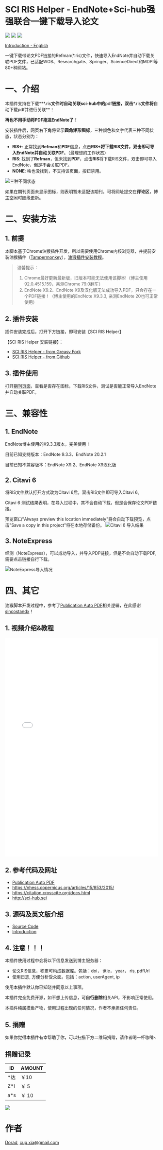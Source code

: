 # SCI RIS Helper - EndNote+Sci-hub强强联合一键下载导入论文
![](https://img.shields.io/badge/dynamic/json?color=green&label=version&query=version&url=https%3A%2F%2Fgreasyfork.org%2Fscripts%2F434310.json&logo=tampermonkey)
![](https://img.shields.io/badge/dynamic/json?color=red&label=total%20installs&query=total_installs&url=https%3A%2F%2Fgreasyfork.org%2Fscripts%2F434310.json&style=flat&logo=tampermonkey) 
![](https://img.shields.io/badge/dynamic/json?color=green&label=daily%20installs&query=daily_installs&url=https%3A%2F%2Fgreasyfork.org%2Fscripts%2F434310.json&logo=tampermonkey)

[Introduction - English](./README-SCI-RIS-Helper.md)

一键下载带论文PDF链接的Refman(*.ris)文件，快速导入EndNote并自动下载关联PDF文件，已适配WOS、Researchgate、Springer、ScienceDirect和MDPI等80+种网站。

# 一、介绍
本插件支持在下载**\*.ris**文件时自动关联sci-hub中的**pdf**链接，双击**\*.ris**文件将**自动下载pdf并进行关联**！

**再也不用手动将PDF拖进EndNote了！**

安装插件后，网页右下角将显示**圆角矩形图标**，三种颜色和文字代表三种不同状态，状态分别为：

- **RIS+**: 正常找到**Refman**和**PDF**信息，点击**RIS+**将下载RIS文件，双击即可导入EndNote并**自动关联PDF**。（最理想的工作状态）
- **RIS**: 找到了**Refman**，但未找到**PDF**，点击**RIS**将下载RIS文件，双击即可导入EndNote，但是不会关联PDF。
- **NONE**: 啥也没找到，不支持该页面，按钮禁用。

![三种不同状态](https://i.cuger.cn/b/ad744dc87acf8eb2568166dcf1279e62.png)

如果在期刊页面未显示图标，则表明暂未适配该期刊。可将网址提交在**评论区**，博主空闲时随缘更新。

# 二、安装方法

## 1. 前提

本脚本基于Chrome油猴插件开发，所以需要使用Chrome内核浏览器，并提前安装油猴插件（[Tampermonkey](https://chrome.google.com/webstore/detail/tampermonkey/dhdgffkkebhmkfjojejmpbldmpobfkfo?hl=en)），[油猴插件安装教程](https://zhuanlan.zhihu.com/p/34967781)。

> 温馨提示：
>
> 1. Chrome最好更新最新版，旧版本可能无法使用该脚本!（博主使用92.0.4515.159，亲测Chrome 79.0翻车）
> 2. EndNote X9.2、EndNote X9及汉化版无法成功导入PDF，只会存在一个PDF链接！（博主使用的EndNote X9.3.3, 亲测EndNote 20也可正常使用）

## 2. 插件安装

插件安装完成后，打开下方链接，即可安装【SCI RIS Helper】

【SCI RIS Helper 安装链接】：

- [SCI RIS Helper - from Greasy Fork](https://greasyfork.org/zh-CN/scripts/434310-sci-ris-helper)
- [SCI RIS Helper - from Github](https://github.com/Doradx/CNKI-PDF-RIS-Helper/raw/master/SCI%20RIS%20Helper.user.js)

## 3. 插件使用

打开[期刊页面](https://nhess.copernicus.org/articles/13/299/2013/)，查看是否存在图标，下载RIS文件，测试是否能正常导入EndNote并自动关联PDF。

# 三、兼容性
## 1. EndNote

EndNote博主使用的X9.3.3版本，完美使用！

目前已知支持版本：EndNote 9.3.3、EndNote 20.2.1

目前已知不兼容版本：EndNote X9.2、EndNote X9汉化版

## 2. Citavi 6

将RIS文件默认打开方式改为Citavi 6后，双击RIS文件即可导入Citavi 6。

Citavi 6 测试结果表明，在导入过程中，其不会自动下载，但是会保存论文PDF链接。

预览窗口"Always preview this location immediately"将会自动下载预览，点击"Save a copy in this project"将在本地存储备份。
![Citavi 6 导入结果](https://i.cuger.cn/img/57d8f18e8511429ed9c663a96cec5114.png?imageMogr2/thumbnail/800x)

## 3. NoteExpress

经测（NoteExpress），可以成功导入，并导入PDF链接，但是不会自动下载PDF, 需要点击链接自行下载。

![NoteExpress导入情况](https://i.cuger.cn/b/14e14eb07e338279837380d4f444e32f.png)

# 四、其它

油猴脚本开发过程中，参考了[Publication Auto PDF](https://greasyfork.org/zh-CN/scripts/38628-publication-auto-pdf)相关逻辑，在此感谢[sincostandx](https://greasyfork.org/zh-CN/users/171198-sincostandx)！

## 1. 视频介绍&教程
<iframe src="//player.bilibili.com/player.html?aid=251340943&bvid=BV1Sv411u7fv&cid=430378655&page=1" scrolling="no" border="0" frameborder="no" framespacing="0" allowfullscreen="true" width="100%" height="720"> </iframe>

## 2. 参考代码及网址

- [Publication Auto PDF](https://greasyfork.org/zh-CN/scripts/38628-publication-auto-pdf)
- https://nhess.copernicus.org/articles/15/853/2015/
- https://citation.crosscite.org/docs.html
- http://sci-hub.se/

## 3. 源码及英文版介绍

- [Source Code](https://github.com/Doradx/CNKI-PDF-RIS-Helper/blob/master/SCI%20RIS%20Helper.user.js)
- [Introduction](https://github.com/Doradx/CNKI-PDF-RIS-Helper/blob/master/README-SCI-RIS-Helper.md)

## 4. 注意！！！

本插件使用过程中会将以下信息发送到博主服务器：

- 论文RIS信息，积累可构成数据库。包括：doi， title， year， ris, pdfUrl
- 使用日志,  方便分析受众面。包括：action, userAgent, ip

使用本插件默认你已知晓并同意以上事项。

本插件完全免费开源，如不想上传信息，可**自行删除**相关API，不影响正常使用。

本插件纯属摸鱼产物，使用过程出现的任何情况，作者不承担任何责任。


## 5. 捐赠

如果你觉得本插件有幸帮助了你，可以扫描下方二维码捐赠，请作者喝一杯咖啡~

## 捐赠记录
| ID   | AMOUNT |
| ---- | ------ |
| *达  | ￥10   |
| Z*l | ￥ 5   |
| a*s | ￥ 10   |

![](https://blog.cuger.cn/images/pay.jpg)

# 作者
[Dorad](https://blog.cuger.cn), cug.xia@gmail.com
